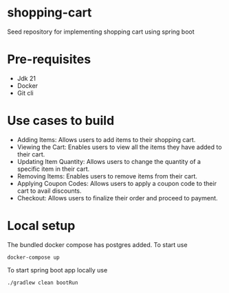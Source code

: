 # shopping-cart
Seed repository for implementing shopping cart using spring boot

# Pre-requisites
- Jdk 21
- Docker
- Git cli

# Use cases to build
- Adding Items: Allows users to add items to their shopping cart.
- Viewing the Cart: Enables users to view all the items they have added to their cart.
- Updating Item Quantity: Allows users to change the quantity of a specific item in their cart.
- Removing Items: Enables users to remove items from their cart.
- Applying Coupon Codes: Allows users to apply a coupon code to their cart to avail discounts.
- Checkout: Allows users to finalize their order and proceed to payment.

# Local setup
The bundled docker compose has postgres added. To start use
```
docker-compose up
```

To start spring boot app locally use
```
./gradlew clean bootRun
```